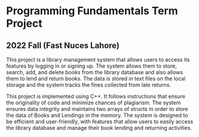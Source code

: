 # Programming Fundamentals Term Project
## 2022 Fall (Fast Nuces Lahore)

This project is a library management system that allows users to access its features by logging in or signing up.
The system allows them to store, search, add, and delete books from the library database and also allows them to lend and return books.
The data is stored in text files on the local storage and the system tracks the fines collected from late returns.

This project is implemented using C++. 
It follows instructions that ensure the originality of code and minimize chances of plagiarism. 
The system ensures data integrity and maintains two arrays of structs in order to store the data of Books and Lendings in the memory. 
The system is designed to be efficient and user-friendly, with features that allow users to easily access the library database and manage their book lending and returning activities.

